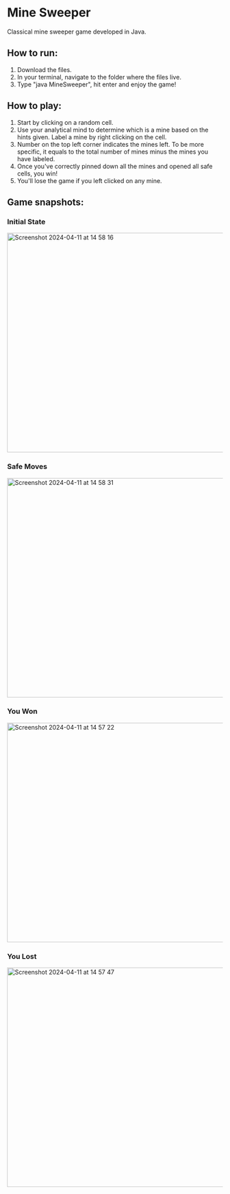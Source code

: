 # Mine Sweeper
Classical mine sweeper game developed in Java.

## How to run:
1. Download the files.
2. In your terminal, navigate to the folder where the files live.
3. Type "java MineSweeper", hit enter and enjoy the game!

## How to play:
1. Start by clicking on a random cell.
2. Use your analytical mind to determine which is a mine based on the hints given. Label a mine by right clicking on the cell.
3. Number on the top left corner indicates the mines left. To be more specific, it equals to the total number of mines minus the mines you have labeled.
4. Once you've correctly pinned down all the mines and opened all safe cells, you win!
5. You'll lose the game if you left clicked on any mine.

## Game snapshots:

### Initial State
<img width="512" alt="Screenshot 2024-04-11 at 14 58 16" text-align="center" src="https://github.com/pppiyo/Mine_Sweeper/assets/31379013/462daff7-515a-4a82-9215-61be718421bc">

### Safe Moves
<img width="512" alt="Screenshot 2024-04-11 at 14 58 31" src="https://github.com/pppiyo/Mine_Sweeper/assets/31379013/4a13e780-b10c-4974-bf1e-d13e14ac6654">

### You Won
<img width="512" alt="Screenshot 2024-04-11 at 14 57 22" src="https://github.com/pppiyo/Mine_Sweeper/assets/31379013/5085f685-591a-4459-af0d-9e0e8b0e7497">

### You Lost
<img width="512" alt="Screenshot 2024-04-11 at 14 57 47" src="https://github.com/pppiyo/Mine_Sweeper/assets/31379013/e03b3d05-d00d-491b-8c01-ba3ff3c05028">


